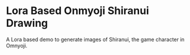 # Lora Based Onmyoji Shiranui Drawing
A Lora based demo to generate images of Shiranui, the game character in Omnyoji.
